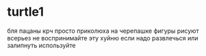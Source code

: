 # turtle1
бля пацаны 
крч просто приколюха на черепашке фигуры рисуют 
всерьез не воспринимайте эту хуйню если надо развлечься или залипнуть используйте
